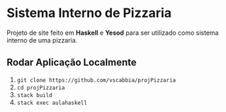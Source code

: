 # Sistema Interno de Pizzaria
Projeto de site feito em **Haskell** e **Yesod** para ser utilizado como sistema interno de uma pizzaria.

## Rodar Aplicação Localmente
1. ```git clone https://github.com/vscabbia/projPizzaria```
2. ```cd projPizzaria```
3. ```stack build```
4. ```stack exec aulahaskell```
